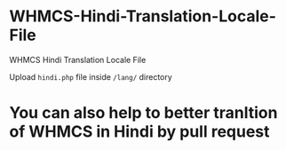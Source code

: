 # WHMCS-Hindi-Translation-Locale-File
WHMCS Hindi Translation Locale File


Upload `hindi.php` file inside `/lang/` directory

# You can also help to better tranltion of WHMCS in Hindi by pull request
